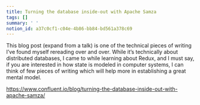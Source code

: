 ```yaml
---
title: Turning the database inside-out with Apache Samza
tags: []
summary: ' '
notion_id: a37c0cf1-c04e-4b86-bb84-bd561a378c69
---
```

This blog post (expand from a talk) is one of the technical pieces of writing I’ve found myself rereading over and over. While it’s technically about distributed databases, I came to while learning about Redux, and I must say, if you are interested in how state is modeled in computer systems, I can think of few pieces of writing which will help more in establishing a great mental model.

<https://www.confluent.io/blog/turning-the-database-inside-out-with-apache-samza/>
